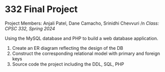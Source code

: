 # 332 Final Project
Project Members: Anjali Patel, Dane Camacho, Srinidhi Chevvuri /n
*Class: CPSC 332, Spring 2024*

Using the MySQL database and PHP to build a web database application. 

1. Create an ER diagram reflecting the design of the DB
2. Construct the corresponding relational model with primary and foreign keys
3. Source code the project including the DDL, SQL, PHP


